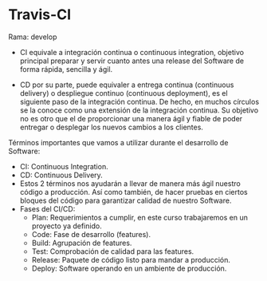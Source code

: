 # Travis-CI

Rama: develop

* CI equivale a integración continua o continuous integration, objetivo principal preparar y servir cuanto antes una release del Software de forma rápida, sencilla y ágil.

* CD por su parte, puede equivaler a entrega continua (continuous delivery) o despliegue continuo (continuous deployment), es el siguiente paso de la integración continua. De hecho, en muchos círculos se la conoce como una extensión de la integración continua. Su objetivo no es otro que el de proporcionar una manera ágil y fiable de poder entregar o desplegar los nuevos cambios a los clientes.

Términos importantes que vamos a utilizar durante el desarrollo de Software:
* CI: Continuous Integration.
* CD: Continuous Delivery.
* Estos 2 términos nos ayudarán a llevar de manera más ágil nuestro código a producción. Así como también, de hacer pruebas en ciertos bloques del código para garantizar calidad de nuestro Software.
* Fases del CI/CD:
    * Plan: Requerimientos a cumplir, en este curso trabajaremos en un proyecto ya definido.
    * Code: Fase de desarrollo (features).
    * Build: Agrupación de features.
    * Test: Comprobación de calidad para las features.
    * Release: Paquete de código listo para mandar a producción.
    * Deploy: Software operando en un ambiente de producción.
